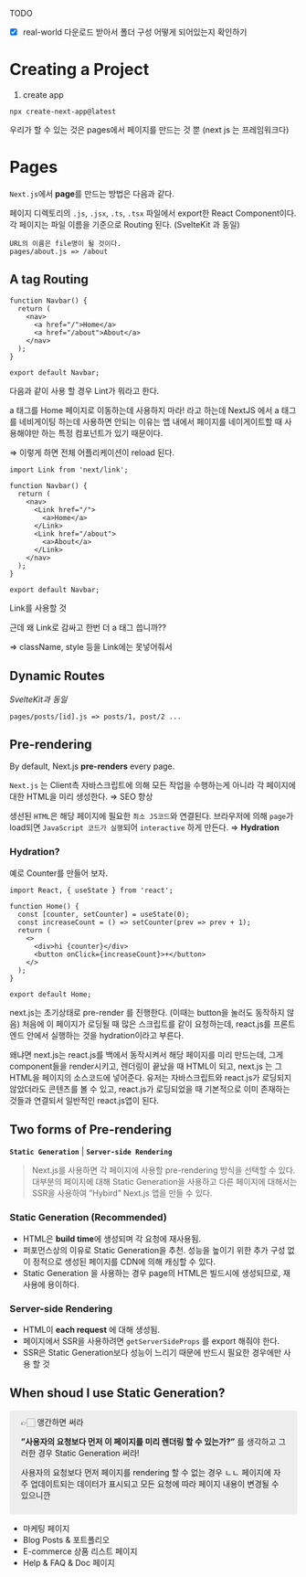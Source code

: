 TODO

- [x] real-world 다운로드 받아서 폴더 구성 어떻게 되어있는지 확인하기

# Creating a Project

1. create app

```tsx
npx create-next-app@latest
```

우리가 할 수 있는 것은 pages에서 페이지를 만드는 것 뿐 (next js 는 프레임워크다)

# Pages

`Next.js`에서 **page**를 만드는 방법은 다음과 같다.

페이지 디렉토리의 `.js`, `.jsx`, `.ts`, `.tsx` 파일에서 export한 React Component이다.
각 페이지는 파일 이름을 기준으로 Routing 된다. (SvelteKit 과 동일)

```tsx
URL의 이름은 file명이 될 것이다.
pages/about.js => /about
```

## A tag Routing

```tsx
function Navbar() {
  return (
    <nav>
      <a href="/">Home</a>
      <a href="/about">About</a>
    </nav>
  );
}

export default Navbar;
```

다음과 같이 사용 할 경우 Lint가 뭐라고 한다.

a 태그를 Home 페이지로 이동하는데 사용하지 마라! 라고 하는데
NextJS 에서 a 태그를 네비게이팅 하는데 사용하면 안되는 이유는 앱 내에서 페이지를 네이게이트할 때 사용해야만 하는 특정 컴포넌트가 있기 때문이다.

⇒ 이렇게 하면 전체 어플리케이션이 reload 된다.

```tsx
import Link from 'next/link';

function Navbar() {
  return (
    <nav>
      <Link href="/">
        <a>Home</a>
      </Link>
      <Link href="/about">
        <a>About</a>
      </Link>
    </nav>
  );
}

export default Navbar;
```

Link를 사용할 것

근데 왜 Link로 감싸고 한번 더 a 태그 씁니까??

⇒ className, style 등을 Link에는 못넣어줘서

## Dynamic Routes

_SvelteKit과 동일_

```tsx
pages/posts/[id].js => posts/1, post/2 ...
```

## Pre-rendering

By default, Next.js **pre-renders** every page.

`Next.js` 는 Client측 자바스크립트에 의해 모든 작업을 수행하는게 아니라
각 페이지에 대한 HTML을 미리 생성한다. ⇒ SEO 향상

생선된 `HTML`은 해당 페이지에 필요한 `최소 JS코드`와 연결된다.
브라우저에 의해 `page`가 load되면 `JavaScript 코드가 실행`되어 `interactive` 하게 만든다.
⇒ **Hydration**

### Hydration?

예로 Counter를 만들어 보자.

```tsx
import React, { useState } from 'react';

function Home() {
  const [counter, setCounter] = useState(0);
  const increaseCount = () => setCounter(prev => prev + 1);
  return (
    <>
      <div>hi {counter}</div>
      <button onClick={increaseCount}>+</button>
    </>
  );
}

export default Home;
```

next.js는 초기상태로 pre-render 를 진행한다. (이때는 button을 눌러도 동작하지 않음)
처음에 이 페이지가 로딩될 때 많은 스크립트를 같이 요청하는데, react.js를 프론트엔드 안에서 실행하는 것을 hydration이라고 부른다.

왜냐면 next.js는 react.js를 백에서 동작시켜서 해당 페이지를 미리 만드는데, 그게 component들을 render시키고, 렌더링이 끝났을 때 HTML이 되고, next.js 는 그 HTML을 페이지의 소스코드에 넣어준다.
유저는 자바스크립트와 react.js가 로딩되지 않았더라도 콘텐츠를 볼 수 있고, react.js가 로딩되었을 때 기본적으로 이미 존재하는 것들과 연결되서 일반적인 react.js앱이 된다.

## Two forms of Pre-rendering

**`Static Generation`** | **`Server-side Rendering`**

> Next.js를 사용하면 각 페이지에 사용할 pre-rendering 방식을 선택할 수 있다.
> 대부분의 페이지에 대해 Static Generation을 사용하고 다른 페이지에 대해서는 SSR을 사용하여
> ”Hybird” Next.js 앱을 만들 수 있다.

### Static Generation (Recommended)

- HTML은 **build time**에 생성되며 각 요청에 재사용됨.
- 퍼포먼스상의 이유로 Static Generation을 추천.
  성능을 높이기 위한 추가 구성 없이 정적으로 생성된 페이지를 CDN에 의해 캐싱할 수 있다.
- Static Generation 을 사용하는 경우 page의 HTML은 빌드시에 생성되므로, 재사용에 용이하다.

### Server-side Rendering

- HTML이 **each request** 에 대해 생성됨.
- 페이지에서 SSR을 사용하려면 `getServerSideProps` 를 export 해줘야 한다.
- SSR은 Static Generation보다 성능이 느리기 때문에 반드시 필요한 경우에만 사용 할 것

## When shoud I use Static Generation?

<aside style="background-color: #eee; border-radius: 4px; padding: 10px 20px">
👉🏻 앵간하면 써라

**”사용자의 요청보다 먼저 이 페이지를 미리 렌더링 할 수 있는가?”** 를 생각하고
그러한 경우 Static Generation 써라!

사용자의 요청보다 먼저 페이지를 rendering 할 수 없는 경우 ㄴㄴ
페이지에 자주 업데이트되는 데이터가 표시되고 모든 요청에 따라 페이지 내용이 변경될 수 있으니깐

</aside>

- 마케팅 페이지
- Blog Posts & 포트폴리오
- E-commerce 상품 리스트 페이지
- Help & FAQ & Doc 페이지
